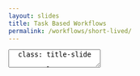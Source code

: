 ```yaml
---
layout: slides
title: Task Based Workflows
permalink: /workflows/short-lived/
---
```


<textarea id="source">
  class: title-slide

  <span class="mega-octicon octicon-mark-github"></span>
  <h1>Task Based GitHub Workflow</h1>

  <footer>
    <div class="octicon-spacer"><span class="octicon octicon-logo-github"></span><span class="tagline">how people build software</span></div>
  </footer>
  ---
  class: title-top

  #Setting Up Your Workstation

  ```sh
    > git clone https://github.com/leefaus/notifications
  ```
</textarea>
